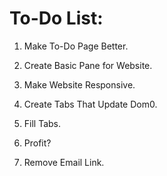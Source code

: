 # To-Do List:
1. Make To-Do Page Better.

2. Create Basic Pane for Website.

3. Make Website Responsive.

4. Create Tabs That Update Dom0.

5. Fill Tabs.

6. Profit?

7. Remove Email Link.
